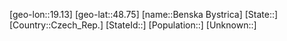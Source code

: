 ﻿---
location: [48.75,19.13]
type: City
tags:
- geo/City


SpocWebEntityId: 29103
isDeleted: false
confidential: public

---
[geo-lon::19.13]
[geo-lat::48.75]
[name::Benska Bystrica]
[State::]
[Country::Czech_Rep.]
[StateId::]
[Population::]
[Unknown::]

